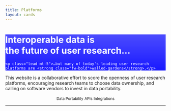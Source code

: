 ```yaml
---
title: Platforms
layout: cards
---
```

<div class="jumbotron p-5">
    <h1 class="display-1"><strong class="fw-bold">Interoperable data</strong> is <br>the future of user&nbsp;research…</h1>

    <p class="lead mt-5">…but many of today's leading user research platforms are <strong class="fw-bold">walled-gardens</strong>.</p>
</div>

<p class="lead py-5">This website is a collaborative effort to score the openness of user research platforms, encouraging research teams to choose data ownership, and calling on software vendors to invest in data portability.</p>

<center><small class="badge me-3 bg-secondary rounded-pill">Data Portability</small> <small class="badge me-3 bg-secondary rounded-pill">APIs</small> <small class="badge me-3 bg-secondary rounded-pill">Integrations</small></center>

<style type="text/css">
.jumbotron {
    background: linear-gradient(rgba(0, 0, 255, 0.7), rgba(0, 0, 255, 0.9)), url("/assets/gego.jpg");
    background-size: cover;
    color: #fff;
}
</style>

***